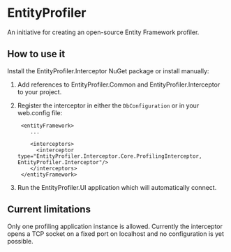 # EntityProfiler

An initiative for creating an open-source Entity Framework profiler. 

## How to use it
Install the EntityProfiler.Interceptor NuGet package or install manually:

1. Add references to EntityProfiler.Common and EntityProfiler.Interceptor to your project.
2. Register the interceptor in either the `DbConfiguration` or in your web.config file:

        <entityFramework>
           ...
           
           <interceptors>
             <interceptor type="EntityProfiler.Interceptor.Core.ProfilingInterceptor, EntityProfiler.Interceptor"/>
           </interceptors>
        </entityFramework>
        
3. Run the EntityProfiler.UI application which will automatically connect.


## Current limitations
Only one profiling application instance is allowed. Currently the interceptor opens a TCP socket on a fixed port on localhost and no configuration is yet possible.
